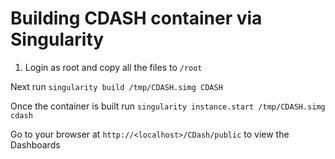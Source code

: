 Building CDASH container via Singularity
=========================================

1. Login as root and copy all the files to `/root`

Next run `singularity build /tmp/CDASH.simg CDASH`

Once the container is built run `singularity instance.start /tmp/CDASH.simg cdash`

Go to your browser at `http://<localhost>/CDash/public` to view the Dashboards

